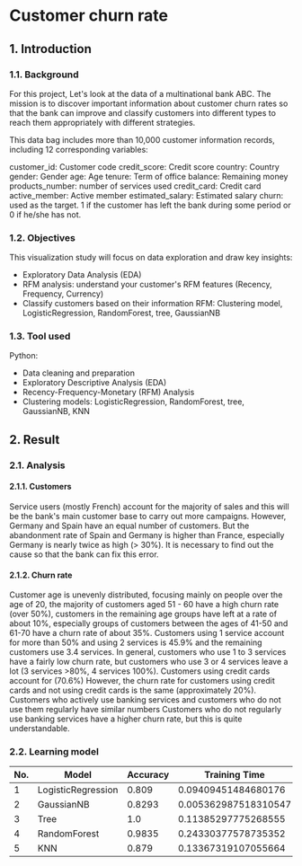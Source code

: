 # Customer churn rate
## 1. Introduction
### 1.1. Background
For this project, Let's look at the data of a multinational bank ABC. The mission is to discover important information about customer churn rates so that the bank can improve and classify customers into different types to reach them appropriately with different strategies.

This data bag includes more than 10,000 customer information records, including 12 corresponding variables:

customer_id: Customer code
credit_score: Credit score
country: Country
gender: Gender
age: Age
tenure: Term of office
balance: Remaining money
products_number: number of services used
credit_card: Credit card
active_member: Active member
estimated_salary: Estimated salary
churn: used as the target. 1 if the customer has left the bank during some period or 0 if he/she has not.
### 1.2. Objectives
This visualization study will focus on data exploration and draw key insights:
-  Exploratory Data Analysis (EDA)
-  RFM analysis: understand your customer's RFM features (Recency, Frequency, Currency)
-  Classify customers based on their information RFM: Clustering model, LogisticRegression, RandomForest, tree, GaussianNB
### 1.3. Tool used
Python:
-  Data cleaning and preparation
-  Exploratory Descriptive Analysis (EDA)
-  Recency-Frequency-Monetary (RFM) Analysis
-  Clustering models: LogisticRegression, RandomForest, tree, GaussianNB, KNN
## 2. Result
### 2.1. Analysis
#### 2.1.1. Customers
  Service users (mostly French) account for the majority of sales and this will be the bank's main customer base to carry out more campaigns. 
  However, Germany and Spain have an equal number of customers. But the abandonment rate of Spain and Germany is higher than France, especially Germany is nearly twice as high (> 30%). It is necessary to find out the cause so that the bank can fix this error.
#### 2.1.2. Churn rate
  Customer age is unevenly distributed, focusing mainly on people over the age of 20, the majority of customers aged 51 - 60 have a high churn rate (over 50%), customers in the remaining age groups have left at a rate of about 10%, especially groups of customers between the ages of 41-50 and 61-70 have a churn rate of about 35%.
  Customers using 1 service account for more than 50% and using 2 services is 45.9% and the remaining customers use 3.4 services. In general, customers who use 1 to 3 services have a fairly low churn rate, but customers who use 3 or 4 services leave a lot (3 services >80%, 4 services 100%).
  Customers using credit cards account for (70.6%) However, the churn rate for customers using credit cards and not using credit cards is the same (approximately 20%).
  Customers who actively use banking services and customers who do not use them regularly have similar numbers Customers who do not regularly use banking services have a higher churn rate, but this is quite understandable.
### 2.2. Learning model
| No. | Model | Accuracy | Training Time |
|-----|-------|----------|---------------|
| 1 | LogisticRegression | 0.809 | 0.09409451484680176 |
| 2 | GaussianNB | 0.8293 | 0.005362987518310547 |
| 3 | Tree | 1.0 | 0.11385297775268555 |
| 4 | RandomForest | 0.9835 | 0.24330377578735352 |
| 5 | KNN | 0.879 | 0.13367319107055664 |
